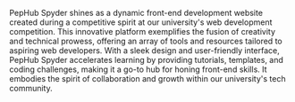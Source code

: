 PepHub Spyder shines as a dynamic front-end development website created during a competitive spirit at our university's web development competition. This innovative platform exemplifies the fusion of creativity and technical prowess, offering an array of tools and resources tailored to aspiring web developers. With a sleek design and user-friendly interface, PepHub Spyder accelerates learning by providing tutorials, templates, and coding challenges, making it a go-to hub for honing front-end skills. It embodies the spirit of collaboration and growth within our university's tech community.
